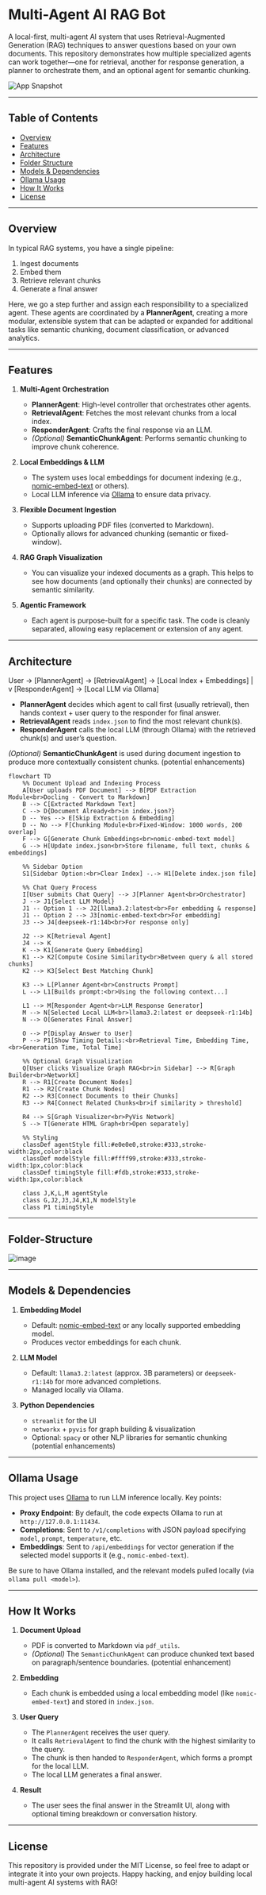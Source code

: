 # Multi-Agent AI RAG Bot

A local-first, multi-agent AI system that uses Retrieval-Augmented Generation (RAG) techniques to answer questions based on your own documents. This repository demonstrates how multiple specialized agents can work together—one for retrieval, another for response generation, a planner to orchestrate them, and an optional agent for semantic chunking.

![App Snapshot](https://github.com/itsual/AI-Agents/blob/main/Local-Multi-Agent-RAG/MultiAgent-1.gif)

---

## Table of Contents
- [Overview](#overview)
- [Features](#features)
- [Architecture](#architecture)
- [Folder Structure](#folder-structure)
- [Models & Dependencies](#models--dependencies)
- [Ollama Usage](#ollama-usage)
- [How It Works](#how-it-works)
- [License](#license)


---

## Overview

In typical RAG systems, you have a single pipeline:
1. Ingest documents
2. Embed them
3. Retrieve relevant chunks
4. Generate a final answer

Here, we go a step further and assign each responsibility to a specialized agent. These agents are coordinated by a **PlannerAgent**, creating a more modular, extensible system that can be adapted or expanded for additional tasks like semantic chunking, document classification, or advanced analytics.

---

## Features

1. **Multi-Agent Orchestration**  
   - **PlannerAgent**: High-level controller that orchestrates other agents.  
   - **RetrievalAgent**: Fetches the most relevant chunks from a local index.  
   - **ResponderAgent**: Crafts the final response via an LLM.  
   - *(Optional)* **SemanticChunkAgent**: Performs semantic chunking to improve chunk coherence.

2. **Local Embeddings & LLM**  
   - The system uses local embeddings for document indexing (e.g., [nomic-embed-text](https://github.com/nomic-ai/nomic) or others).
   - Local LLM inference via [Ollama](https://github.com/jmorganca/ollama) to ensure data privacy.

3. **Flexible Document Ingestion**  
   - Supports uploading PDF files (converted to Markdown).
   - Optionally allows for advanced chunking (semantic or fixed-window).

4. **RAG Graph Visualization**  
   - You can visualize your indexed documents as a graph. This helps to see how documents (and optionally their chunks) are connected by semantic similarity.

5. **Agentic Framework**  
   - Each agent is purpose-built for a specific task. The code is cleanly separated, allowing easy replacement or extension of any agent.

---

## Architecture

User -> [PlannerAgent] -> [RetrievalAgent] -> [Local Index + Embeddings] | v [ResponderAgent] -> [Local LLM via Ollama]


- **PlannerAgent** decides which agent to call first (usually retrieval), then hands context + user query to the responder for final answer.
- **RetrievalAgent** reads `index.json` to find the most relevant chunk(s).
- **ResponderAgent** calls the local LLM (through Ollama) with the retrieved chunk(s) and user’s question.

*(Optional)* **SemanticChunkAgent** is used during document ingestion to produce more contextually consistent chunks. (potential enhancements)

```mermaid
flowchart TD
    %% Document Upload and Indexing Process
    A[User uploads PDF Document] --> B[PDF Extraction Module<br>Docling - Convert to Markdown]
    B --> C[Extracted Markdown Text]
    C --> D{Document Already<br>in index.json?}
    D -- Yes --> E[Skip Extraction & Embedding]
    D -- No --> F[Chunking Module<br>Fixed-Window: 1000 words, 200 overlap]
    F --> G[Generate Chunk Embeddings<br>nomic-embed-text model]
    G --> H[Update index.json<br>Store filename, full text, chunks & embeddings]
    
    %% Sidebar Option
    S1[Sidebar Option:<br>Clear Index] -.-> H1[Delete index.json file]
    
    %% Chat Query Process
    I[User submits Chat Query] --> J[Planner Agent<br>Orchestrator]
    J --> J1{Select LLM Model}
    J1 -- Option 1 --> J2[llama3.2:latest<br>For embedding & response]
    J1 -- Option 2 --> J3[nomic-embed-text<br>For embedding]
    J3 --> J4[deepseek-r1:14b<br>For response only]
    
    J2 --> K[Retrieval Agent]
    J4 --> K
    K --> K1[Generate Query Embedding]
    K1 --> K2[Compute Cosine Similarity<br>Between query & all stored chunks]
    K2 --> K3[Select Best Matching Chunk]
    
    K3 --> L[Planner Agent<br>Constructs Prompt]
    L --> L1[Builds prompt:<br>Using the following context...]
    
    L1 --> M[Responder Agent<br>LLM Response Generator]
    M --> N[Selected Local LLM<br>llama3.2:latest or deepseek-r1:14b]
    N --> O[Generates Final Answer]
    
    O --> P[Display Answer to User]
    P --> P1[Show Timing Details:<br>Retrieval Time, Embedding Time,<br>Generation Time, Total Time]
    
    %% Optional Graph Visualization
    Q[User clicks Visualize Graph RAG<br>in Sidebar] --> R[Graph Builder<br>NetworkX]
    R --> R1[Create Document Nodes]
    R1 --> R2[Create Chunk Nodes]
    R2 --> R3[Connect Documents to their Chunks]
    R3 --> R4[Connect Related Chunks<br>if similarity > threshold]
    
    R4 --> S[Graph Visualizer<br>PyVis Network]
    S --> T[Generate HTML Graph<br>Open separately]
    
    %% Styling
    classDef agentStyle fill:#e0e0e0,stroke:#333,stroke-width:2px,color:black
    classDef modelStyle fill:#ffff99,stroke:#333,stroke-width:1px,color:black
    classDef timingStyle fill:#fdb,stroke:#333,stroke-width:1px,color:black
    
    class J,K,L,M agentStyle
    class G,J2,J3,J4,K1,N modelStyle
    class P1 timingStyle
```

---

## Folder-Structure

![image](https://github.com/user-attachments/assets/5cbb4e58-7c44-4a87-a3dd-a6ef91ea38e1)


---

## Models & Dependencies

1. **Embedding Model**  
   - Default: [nomic-embed-text](https://github.com/nomic-ai/nomic) or any locally supported embedding model.  
   - Produces vector embeddings for each chunk.

2. **LLM Model**  
   - Default: `llama3.2:latest` (approx. 3B parameters) or `deepseek-r1:14b` for more advanced completions.
   - Managed locally via Ollama.

3. **Python Dependencies**  
   - `streamlit` for the UI  
   - `networkx` + `pyvis` for graph building & visualization  
   - Optional: `spacy` or other NLP libraries for semantic chunking (potential enhancements)

---

## Ollama Usage

This project uses [Ollama](https://github.com/jmorganca/ollama) to run LLM inference locally. Key points:

- **Proxy Endpoint**: By default, the code expects Ollama to run at `http://127.0.0.1:11434`.  
- **Completions**: Sent to `/v1/completions` with JSON payload specifying `model`, `prompt`, `temperature`, etc.  
- **Embeddings**: Sent to `/api/embeddings` for vector generation if the selected model supports it (e.g., `nomic-embed-text`).  

Be sure to have Ollama installed, and the relevant models pulled locally (via `ollama pull <model>`).

---

## How It Works

1. **Document Upload**  
   - PDF is converted to Markdown via `pdf_utils`.
   - *(Optional)* The `SemanticChunkAgent` can produce chunked text based on paragraph/sentence boundaries. (potential enhancement)

2. **Embedding**  
   - Each chunk is embedded using a local embedding model (like `nomic-embed-text`) and stored in `index.json`.

3. **User Query**  
   - The `PlannerAgent` receives the user query.
   - It calls `RetrievalAgent` to find the chunk with the highest similarity to the query.
   - The chunk is then handed to `ResponderAgent`, which forms a prompt for the local LLM.
   - The local LLM generates a final answer.

4. **Result**  
   - The user sees the final answer in the Streamlit UI, along with optional timing breakdown or conversation history.

---

## License

This repository is provided under the MIT License, so feel free to adapt or integrate it into your own projects. Happy hacking, and enjoy building local multi-agent AI systems with RAG!



